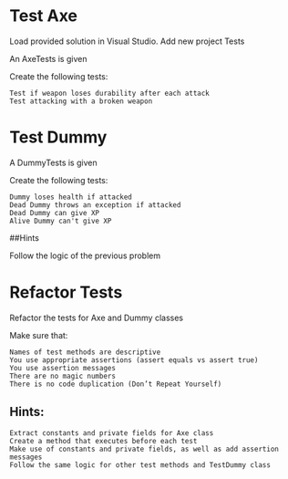 # Test Axe

Load provided solution in Visual Studio. Add new project Tests

An AxeTests is given

Create the following tests:

	Test if weapon loses durability after each attack
    Test attacking with a broken weapon

# Test Dummy

A DummyTests is given

Create the following tests:

	Dummy loses health if attacked
	Dead Dummy throws an exception if attacked
	Dead Dummy can give XP
	Alive Dummy can't give XP

##Hints

Follow the logic of the previous problem

# Refactor Tests

Refactor the tests for Axe and Dummy classes

Make sure that:

	Names of test methods are descriptive
	You use appropriate assertions (assert equals vs assert true)
	You use assertion messages
	There are no magic numbers
	There is no code duplication (Don’t Repeat Yourself)

## Hints:

	Extract constants and private fields for Axe class
	Create a method that executes before each test
	Make use of constants and private fields, as well as add assertion messages
	Follow the same logic for other test methods and TestDummy class
